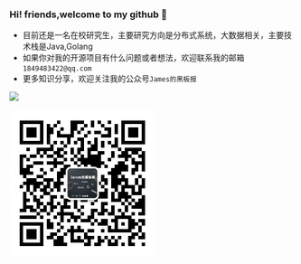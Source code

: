 ### Hi! friends,welcome to my github 👋 

- 目前还是一名在校研究生，主要研究方向是分布式系统，大数据相关，主要技术栈是Java,Golang
- 如果你对我的开源项目有什么问题或者想法，欢迎联系我的邮箱`1849483422@qq.com`
- 更多知识分享，欢迎关注我的公众号`James的黑板报`

<div align="left">
<img src=https://img-blog.csdnimg.cn/20200822014538211.png />
</div>

![](https://github.com/zxhjames/learn_resource/blob/gongzhonghao/mygif/newassets.jpg)
